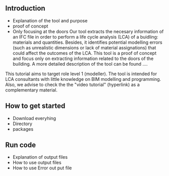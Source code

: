 ## Introduction
- Explanation of the tool and purpose
- proof of concept
- Only focusing at the doors
Our tool extracts the necesary information of an IFC file in order to perform a life cycle analysis (LCA) of a buidling: materials and quantities. Besides, it identifies potential modelling errors (such as unrealistic dimensions or lack of material assignations) that could affect the outcomes of the LCA. This tool is a proof of concept and focus only on extracting information related to the doors of the building. A more detailed description of the tool can be found ....

This tutorial aims to target role level 1 (modeller). The tool is intended for LCA consultants with little knowledge on BIM modelling and programming. Also, we advise to check the the "video tutorial" (hyperlink) as a complementary material.  

## How to get started
- Download everyhing
- Directory
- packages

## Run code
- Explanation of output files
- How to use output files
- How to use Error out put file
